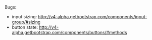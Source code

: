 Bugs:
* input sizing: http://v4-alpha.getbootstrap.com/components/input-group/#sizing
* button state: http://v4-alpha.getbootstrap.com/components/buttons/#methods